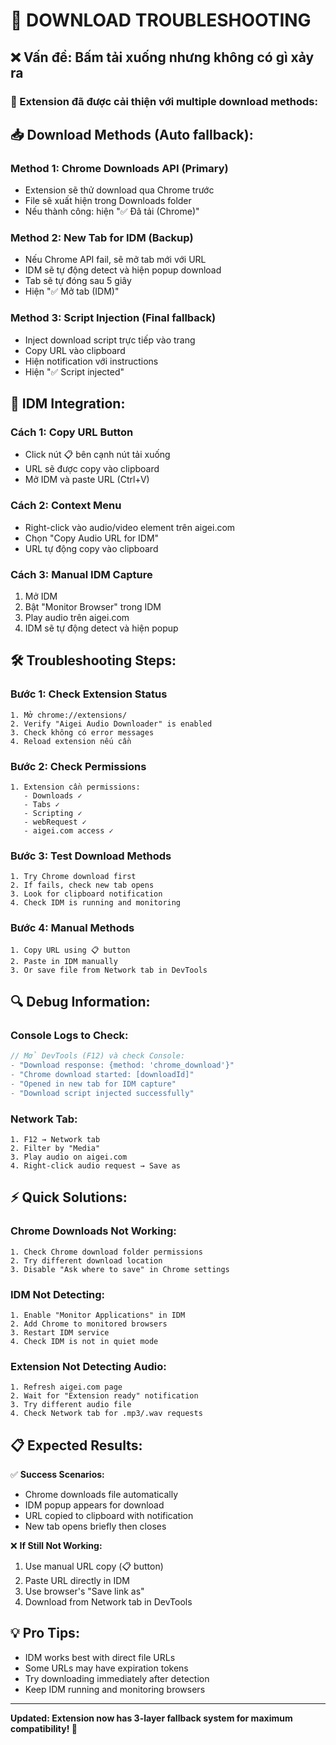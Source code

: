 # 🔧 DOWNLOAD TROUBLESHOOTING

## ❌ Vấn đề: Bấm tải xuống nhưng không có gì xảy ra

### 🎯 Extension đã được cải thiện với multiple download methods:

## 📥 Download Methods (Auto fallback):

### Method 1: Chrome Downloads API (Primary)
- Extension sẽ thử download qua Chrome trước
- File sẽ xuất hiện trong Downloads folder
- Nếu thành công: hiện "✅ Đã tải (Chrome)"

### Method 2: New Tab for IDM (Backup)
- Nếu Chrome API fail, sẽ mở tab mới với URL
- IDM sẽ tự động detect và hiện popup download
- Tab sẽ tự đóng sau 5 giây
- Hiện "✅ Mở tab (IDM)"

### Method 3: Script Injection (Final fallback)
- Inject download script trực tiếp vào trang
- Copy URL vào clipboard
- Hiện notification với instructions
- Hiện "✅ Script injected"

## 🎯 IDM Integration:

### Cách 1: Copy URL Button
- Click nút 📋 bên cạnh nút tải xuống
- URL sẽ được copy vào clipboard
- Mở IDM và paste URL (Ctrl+V)

### Cách 2: Context Menu
- Right-click vào audio/video element trên aigei.com
- Chọn "Copy Audio URL for IDM"
- URL tự động copy vào clipboard

### Cách 3: Manual IDM Capture
1. Mở IDM
2. Bật "Monitor Browser" trong IDM
3. Play audio trên aigei.com
4. IDM sẽ tự động detect và hiện popup

## 🛠️ Troubleshooting Steps:

### Bước 1: Check Extension Status
```
1. Mở chrome://extensions/
2. Verify "Aigei Audio Downloader" is enabled
3. Check không có error messages
4. Reload extension nếu cần
```

### Bước 2: Check Permissions
```
1. Extension cần permissions:
   - Downloads ✓
   - Tabs ✓  
   - Scripting ✓
   - webRequest ✓
   - aigei.com access ✓
```

### Bước 3: Test Download Methods
```
1. Try Chrome download first
2. If fails, check new tab opens
3. Look for clipboard notification
4. Check IDM is running and monitoring
```

### Bước 4: Manual Methods
```
1. Copy URL using 📋 button
2. Paste in IDM manually
3. Or save file from Network tab in DevTools
```

## 🔍 Debug Information:

### Console Logs to Check:
```javascript
// Mở DevTools (F12) và check Console:
- "Download response: {method: 'chrome_download'}"
- "Chrome download started: [downloadId]"
- "Opened in new tab for IDM capture"
- "Download script injected successfully"
```

### Network Tab:
```
1. F12 → Network tab
2. Filter by "Media" 
3. Play audio on aigei.com
4. Right-click audio request → Save as
```

## ⚡ Quick Solutions:

### Chrome Downloads Not Working:
```
1. Check Chrome download folder permissions
2. Try different download location
3. Disable "Ask where to save" in Chrome settings
```

### IDM Not Detecting:
```
1. Enable "Monitor Applications" in IDM
2. Add Chrome to monitored browsers
3. Restart IDM service
4. Check IDM is not in quiet mode
```

### Extension Not Detecting Audio:
```
1. Refresh aigei.com page
2. Wait for "Extension ready" notification  
3. Try different audio file
4. Check Network tab for .mp3/.wav requests
```

## 📋 Expected Results:

✅ **Success Scenarios:**
- Chrome downloads file automatically
- IDM popup appears for download
- URL copied to clipboard with notification
- New tab opens briefly then closes

❌ **If Still Not Working:**
1. Use manual URL copy (📋 button)
2. Paste URL directly in IDM
3. Use browser's "Save link as"
4. Download from Network tab in DevTools

## 💡 Pro Tips:

- IDM works best with direct file URLs
- Some URLs may have expiration tokens
- Try downloading immediately after detection
- Keep IDM running and monitoring browsers

---
**Updated: Extension now has 3-layer fallback system for maximum compatibility! 🎵**

